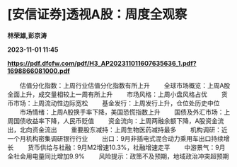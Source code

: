 # [安信证券]透视A股：周度全观察
**林荣雄,彭京涛**

**2023-11-01 11:45**

**https://pdf.dfcfw.com/pdf/H3_AP202311011607635636_1.pdf?1698866081000.pdf**

　　估值分化指数：上周行业估值分化指数有所上升 　　全球市场概览：上周A股全面上升，成交量相较上一周有所上升 　　市场风格：上周小盘风格占优 　　货币市场：上周流动性边际宽松 　　基金发行：上周发行上升，仓位处历史中位 　　市场情绪：上周A股换手率下降，美国恐慌指数上升 　　国债及外汇市场：上周国债收益率下降，人民币贬值 　　资金流向：上周两融余额下降，A股资金流出，北向资金流出 　　重要股东减持：上周生物医药减持最多 　　机构调研：近一个月机构密集调研银行行业 　　出口：9月非插电式混合动力乘用车出口持续增长 　　货币供给与社融：9月M2增速10.3%，社融增速走平 　　中游景气：9月全社会用电量同比增加9.9% 　　风险提示：政策不及预期，地域政治冲突超预期